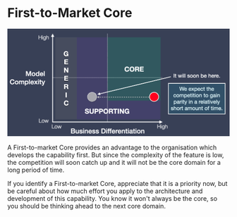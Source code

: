 # First-to-Market Core

![First to  market core](/resources/first-to-market-core.png)

A First-to-market Core provides an advantage to the organisation which develops the capability first. But since the complexity of the feature is low, the competition will soon catch up and it will not be the core domain for a long period of time.

If you identify a First-to-market Core, appreciate that it is a priority now, but be careful about how much effort you apply to the architecture and development of this capability. You know it won't always be the core, so you should be thinking ahead to the next core domain.
